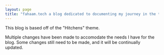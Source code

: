 ```yaml
---
layout: page
title: "fahaam.tech a blog dedicated to documenting my journey in the tech space"
---
```


This blog is based off of the "Hitchens" theme.

Multiple changes have been made to accomodate the needs I have for the blog. Some changes still need to be made, and it will be continually updated.
